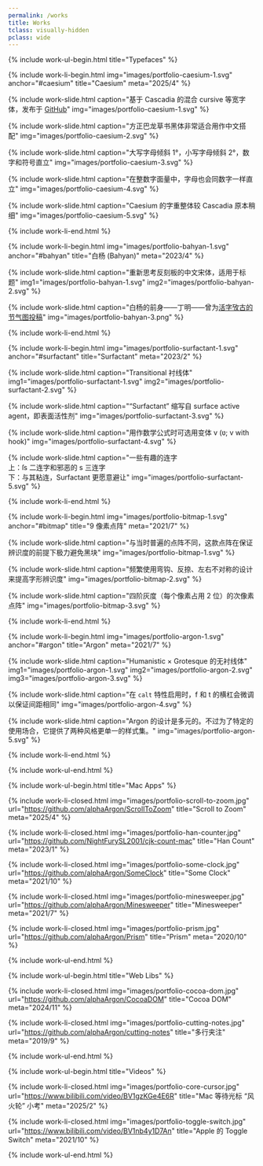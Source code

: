 ```yaml
---
permalink: /works
title: Works
tclass: visually-hidden
pclass: wide
---
```


{%  include work-ul-begin.html
    title="Typefaces" %}

 {%  include work-li-begin.html
     img="images/portfolio-caesium-1.svg"
     anchor="#caesium"
     title="Caesium"
     meta="2025/4" %}

  {%  include work-slide.html
      caption="基于 Cascadia 的混合 cursive 等宽字体，发布于 <a href='https://github.com/alphaArgon/Caesium'>GitHub</a>"
      img="images/portfolio-caesium-1.svg" %}

  {%  include work-slide.html
      caption="方正巴龙草书黑体非常适合用作中文搭配"
      img="images/portfolio-caesium-2.svg" %}

  {%  include work-slide.html
      caption="大写字母倾斜 1°，小写字母倾斜 2°，数字和符号直立"
      img="images/portfolio-caesium-3.svg" %}

  {%  include work-slide.html
      caption="在整数字面量中，字母也会同数字一样直立"
      img="images/portfolio-caesium-4.svg" %}

  {%  include work-slide.html
      caption="Caesium 的字重整体较 Cascadia 原本稍细"
      img="images/portfolio-caesium-5.svg" %}

 {%  include work-li-end.html %}

 {%  include work-li-begin.html
     img="images/portfolio-bahyan-1.svg"
     anchor="#bahyan"
     title="白杨 (Bahyan)"
     meta="2023/4" %}

  {%  include work-slide.html
      caption="重新思考反刻板的中文宋体，适用于标题"
      img1="images/portfolio-bahyan-1.svg"
      img2="images/portfolio-bahyan-2.svg" %}

  {%  include work-slide.html
      caption="白杨的前身——丁明——曾为<a href='https://mp.weixin.qq.com/s/k34aiYUQw-I2tq0ujXqI6Q'>活字攷古的节气图投稿</a>"
      img="images/portfolio-bahyan-3.png" %}

 {%  include work-li-end.html %}

 {%  include work-li-begin.html
     img="images/portfolio-surfactant-1.svg"
     anchor="#surfactant"
     title="Surfactant"
     meta="2023/2" %}

  {%  include work-slide.html
      caption="Transitional 衬线体"
      img1="images/portfolio-surfactant-1.svg"
      img2="images/portfolio-surfactant-2.svg" %}

  {%  include work-slide.html
      caption="“Surfactant” 缩写自 surface active agent，即表面活性剂"
      img="images/portfolio-surfactant-3.svg" %}

  {%  include work-slide.html
      caption="用作数学公式时可选用变体 v (ʋ; v with hook)"
      img="images/portfolio-surfactant-4.svg" %}

  {%  include work-slide.html
      caption="一些有趣的连字<br>上：ſs 二连字和邪恶的 s 三连字<br>下：与其粘连，Surfactant 更愿意避让"
      img="images/portfolio-surfactant-5.svg" %}

 {%  include work-li-end.html %}

 {%  include work-li-begin.html
     img="images/portfolio-bitmap-1.svg"
     anchor="#bitmap"
     title="9 像素点阵"
     meta="2021/7" %}

  {%  include work-slide.html
      caption="与当时普遍的点阵不同，这款点阵在保证辨识度的前提下极力避免黑块"
      img="images/portfolio-bitmap-1.svg" %}

  {%  include work-slide.html
      caption="频繁使用弯钩、反捺、左右不对称的设计来提高字形辨识度"
      img="images/portfolio-bitmap-2.svg" %}

  {%  include work-slide.html
      caption="四阶灰度（每个像素占用 2 位）的次像素点阵"
      img="images/portfolio-bitmap-3.svg" %}

 {%  include work-li-end.html %}

 {%  include work-li-begin.html
     img="images/portfolio-argon-1.svg"
     anchor="#argon"
     title="Argon"
     meta="2021/7" %}

  {%  include work-slide.html
      caption="Humanistic × Grotesque 的无衬线体"
      img1="images/portfolio-argon-1.svg"
      img2="images/portfolio-argon-2.svg"
      img3="images/portfolio-argon-3.svg" %}

  {%  include work-slide.html
      caption="在 <code>calt</code> 特性启用时，f 和 t 的横杠会微调以保证间距相同"
      img="images/portfolio-argon-4.svg" %}

  {%  include work-slide.html
      caption="Argon 的设计是多元的。不过为了特定的使用场合，它提供了两种风格更单一的样式集。"
      img="images/portfolio-argon-5.svg" %}

 {%  include work-li-end.html %}

{%  include work-ul-end.html %}


{%  include work-ul-begin.html
    title="Mac Apps" %}

 {%  include work-li-closed.html
     img="images/portfolio-scroll-to-zoom.jpg"
     url="https://github.com/alphaArgon/ScrollToZoom"
     title="Scroll to Zoom"
     meta="2025/4" %}

 {%  include work-li-closed.html
     img="images/portfolio-han-counter.jpg"
     url="https://github.com/NightFurySL2001/cjk-count-mac"
     title="Han Count"
     meta="2023/1" %}

 {%  include work-li-closed.html
     img="images/portfolio-some-clock.jpg"
     url="https://github.com/alphaArgon/SomeClock"
     title="Some Clock"
     meta="2021/10" %}

 {%  include work-li-closed.html
     img="images/portfolio-minesweeper.jpg"
     url="https://github.com/alphaArgon/Minesweeper"
     title="Minesweeper"
     meta="2021/7" %}

 {%  include work-li-closed.html
     img="images/portfolio-prism.jpg"
     url="https://github.com/alphaArgon/Prism"
     title="Prism"
     meta="2020/10" %}

{%  include work-ul-end.html %}


{%  include work-ul-begin.html
    title="Web Libs" %}

 {%  include work-li-closed.html
     img="images/portfolio-cocoa-dom.jpg"
     url="https://github.com/alphaArgon/CocoaDOM"
     title="Cocoa DOM"
     meta="2024/11" %}

 {%  include work-li-closed.html
     img="images/portfolio-cutting-notes.jpg"
     url="https://github.com/alphaArgon/cutting-notes"
     title="多行夹注"
     meta="2019/9" %}

{%  include work-ul-end.html %}


{%  include work-ul-begin.html
    title="Videos" %}

 {%  include work-li-closed.html
     img="images/portfolio-core-cursor.jpg"
     url="https://www.bilibili.com/video/BV1gzKGe4E6R"
     title="Mac 等待光标 “风火轮” 小考"
     meta="2025/2" %}

 {%  include work-li-closed.html
     img="images/portfolio-toggle-switch.jpg"
     url="https://www.bilibili.com/video/BV1nb4y1D7An"
     title="Apple 的 Toggle Switch"
     meta="2021/10" %}

{%  include work-ul-end.html %}
